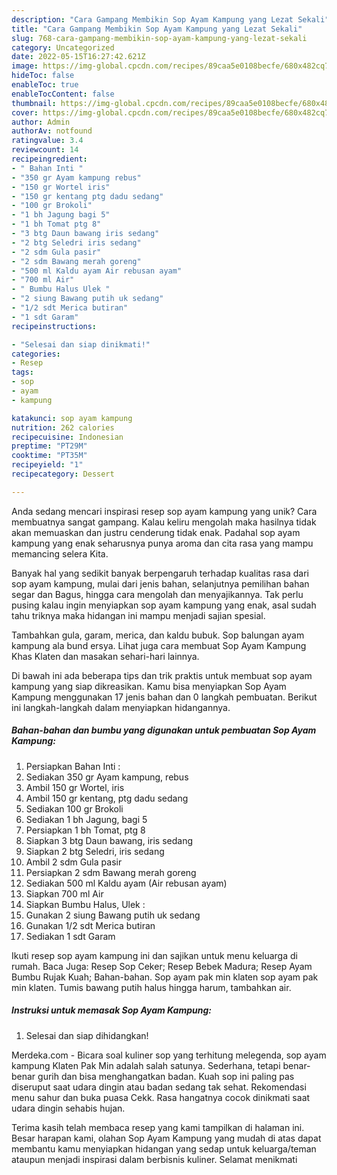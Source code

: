 ```yaml
---
description: "Cara Gampang Membikin Sop Ayam Kampung yang Lezat Sekali"
title: "Cara Gampang Membikin Sop Ayam Kampung yang Lezat Sekali"
slug: 768-cara-gampang-membikin-sop-ayam-kampung-yang-lezat-sekali
category: Uncategorized
date: 2022-05-15T16:27:42.621Z
image: https://img-global.cpcdn.com/recipes/89caa5e0108becfe/680x482cq70/sop-ayam-kampung-foto-resep-utama.jpg
hideToc: false
enableToc: true
enableTocContent: false
thumbnail: https://img-global.cpcdn.com/recipes/89caa5e0108becfe/680x482cq70/sop-ayam-kampung-foto-resep-utama.jpg
cover: https://img-global.cpcdn.com/recipes/89caa5e0108becfe/680x482cq70/sop-ayam-kampung-foto-resep-utama.jpg
author: Admin
authorAv: notfound
ratingvalue: 3.4
reviewcount: 14
recipeingredient:
- " Bahan Inti "
- "350 gr Ayam kampung rebus"
- "150 gr Wortel iris"
- "150 gr kentang ptg dadu sedang"
- "100 gr Brokoli"
- "1 bh Jagung bagi 5"
- "1 bh Tomat ptg 8"
- "3 btg Daun bawang iris sedang"
- "2 btg Seledri iris sedang"
- "2 sdm Gula pasir"
- "2 sdm Bawang merah goreng"
- "500 ml Kaldu ayam Air rebusan ayam"
- "700 ml Air"
- " Bumbu Halus Ulek "
- "2 siung Bawang putih uk sedang"
- "1/2 sdt Merica butiran"
- "1 sdt Garam"
recipeinstructions:

- "Selesai dan siap dinikmati!"
categories:
- Resep
tags:
- sop
- ayam
- kampung

katakunci: sop ayam kampung 
nutrition: 262 calories
recipecuisine: Indonesian
preptime: "PT29M"
cooktime: "PT35M"
recipeyield: "1"
recipecategory: Dessert

---
```





Anda sedang mencari inspirasi resep sop ayam kampung yang unik? Cara membuatnya sangat gampang. Kalau keliru mengolah maka hasilnya tidak akan memuaskan dan justru cenderung tidak enak. Padahal sop ayam kampung yang enak seharusnya punya aroma dan cita rasa yang mampu memancing selera Kita.





Banyak hal yang sedikit banyak berpengaruh terhadap kualitas rasa dari sop ayam kampung, mulai dari jenis bahan, selanjutnya pemilihan bahan segar dan Bagus, hingga cara mengolah dan menyajikannya. Tak perlu pusing kalau ingin menyiapkan sop ayam kampung yang enak,      asal sudah tahu triknya maka hidangan ini mampu menjadi sajian spesial.














Tambahkan gula, garam, merica, dan kaldu bubuk. Sop balungan ayam kampung ala bund ersya. Lihat juga cara membuat Sop Ayam Kampung Khas Klaten dan masakan sehari-hari lainnya.






Di bawah ini ada beberapa tips dan trik praktis untuk membuat sop ayam kampung yang siap dikreasikan. Kamu bisa menyiapkan Sop Ayam Kampung menggunakan 17 jenis bahan dan 0 langkah pembuatan. Berikut ini langkah-langkah dalam menyiapkan hidangannya.

<!--inarticleads1-->

##### Bahan-bahan dan bumbu yang digunakan untuk pembuatan Sop Ayam Kampung:

1. Persiapkan  Bahan Inti :
1. Sediakan 350 gr Ayam kampung, rebus
1. Ambil 150 gr Wortel, iris
1. Ambil 150 gr kentang, ptg dadu sedang
1. Sediakan 100 gr Brokoli
1. Sediakan 1 bh Jagung, bagi 5
1. Persiapkan 1 bh Tomat, ptg 8
1. Siapkan 3 btg Daun bawang, iris sedang
1. Siapkan 2 btg Seledri, iris sedang
1. Ambil 2 sdm Gula pasir
1. Persiapkan 2 sdm Bawang merah goreng
1. Sediakan 500 ml Kaldu ayam (Air rebusan ayam)
1. Siapkan 700 ml Air
1. Siapkan  Bumbu Halus, Ulek :
1. Gunakan 2 siung Bawang putih uk sedang
1. Gunakan 1/2 sdt Merica butiran
1. Sediakan 1 sdt Garam


Ikuti resep sop ayam kampung ini dan sajikan untuk menu keluarga di rumah. Baca Juga: Resep Sop Ceker; Resep Bebek Madura; Resep Ayam Bumbu Rujak Kuah; Bahan-bahan. Sop ayam pak min klaten sop ayam pak min klaten. Tumis bawang putih halus hingga harum, tambahkan air. 

<!--inarticleads2-->

##### Instruksi untuk memasak Sop Ayam Kampung:


1. Selesai dan siap dihidangkan!

Merdeka.com - Bicara soal kuliner sop yang terhitung melegenda, sop ayam kampung Klaten Pak Min adalah salah satunya. Sederhana, tetapi benar-benar gurih dan bisa menghangatkan badan. Kuah sop ini paling pas diseruput saat udara dingin atau badan sedang tak sehat. Rekomendasi menu sahur dan buka puasa Cekk. Rasa hangatnya cocok dinikmati saat udara dingin sehabis hujan. 

Terima kasih telah membaca resep yang kami tampilkan di halaman ini. Besar harapan kami, olahan Sop Ayam Kampung yang mudah di atas dapat membantu kamu menyiapkan hidangan yang sedap untuk keluarga/teman ataupun menjadi inspirasi dalam berbisnis kuliner. Selamat menikmati
